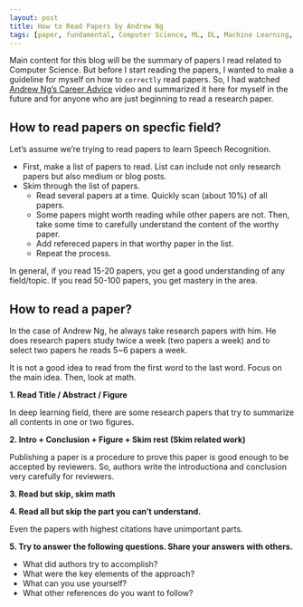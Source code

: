 ```yaml
---
layout: post 
title: How to Read Papers by Andrew Ng
tags: [paper, fundamental, Computer Science, ML, DL, Machine Learning, Deep Learning]
---
```


Main content for this blog will be the summary of papers I read related to Computer Science. But before I start reading the papers, I wanted to make a guideline for myself on how to `correctly` read papers. So, I had watched [Andrew Ng’s Career Advice](https://www.youtube.com/watch?v=733m6qBH-jI) video and summarized it here for myself in the future and for anyone who are just beginning to read a research paper.

## How to read papers on specfic field?

Let’s assume we’re trying to read papers to learn Speech Recognition.

- First, make a list of papers to read. List can include not only research papers but also medium or blog posts.
- Skim through the list of papers.
  - Read several papers at a time. Quickly scan (about 10%) of all papers.
  - Some papers might worth reading while other papers are not. Then, take some time to carefully understand the content of the worthy paper.
  - Add refereced papers in that worthy paper in the list.
  - Repeat the process.

In general, if you read 15-20 papers, you get a good understanding of any field/topic.
If you read 50-100 papers, you get mastery in the area.

## How to read a paper?

In the case of Andrew Ng, he always take research papers with him. He does research papers study twice a week (two papers a week) and to select two papers he reads 5~6 papers a week.

It is not a good idea to read from the first word to the last word. Focus on the main idea. Then, look at math.

**1. Read Title / Abstract / Figure**
   
   In deep learning field, there are some research papers that try to summarize all contents in one or two figures.


**2. Intro + Conclusion + Figure + Skim rest (Skim related work)**

   
   Publishing a paper is a procedure to prove this paper is good enough to be accepted by reviewers. So, authors write the introductiona and conclusion very carefully for reviewers.


**3. Read but skip, skim math**


**4. Read all but skip the part you can’t understand.**
   
   Even the papers with highest citations have unimportant parts.


**5. Try to answer the following questions. Share your answers with others.**
   - What did authors try to accomplish?
   - What were the key elements of the approach?
   - What can you use yourself?
   - What other references do you want to follow?
